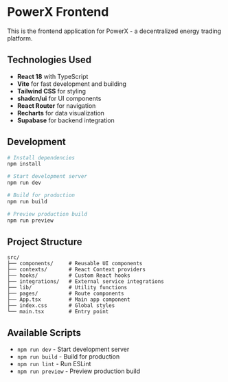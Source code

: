 # PowerX Frontend

This is the frontend application for PowerX - a decentralized energy trading platform.

## Technologies Used

- **React 18** with TypeScript
- **Vite** for fast development and building
- **Tailwind CSS** for styling
- **shadcn/ui** for UI components
- **React Router** for navigation
- **Recharts** for data visualization
- **Supabase** for backend integration

## Development

```bash
# Install dependencies
npm install

# Start development server
npm run dev

# Build for production
npm run build

# Preview production build
npm run preview
```

## Project Structure

```
src/
├── components/     # Reusable UI components
├── contexts/       # React Context providers
├── hooks/          # Custom React hooks
├── integrations/   # External service integrations
├── lib/            # Utility functions
├── pages/          # Route components
├── App.tsx         # Main app component
├── index.css       # Global styles
└── main.tsx        # Entry point
```

## Available Scripts

- `npm run dev` - Start development server
- `npm run build` - Build for production
- `npm run lint` - Run ESLint
- `npm run preview` - Preview production build